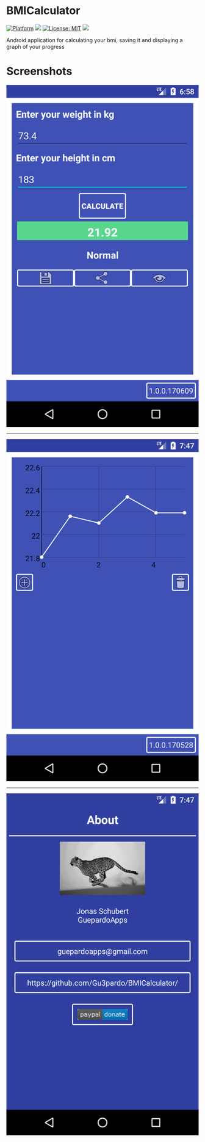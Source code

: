 # BMICalculator

[![Platform](https://img.shields.io/badge/platform-Android-blue.svg)](https://www.android.com)
<a target="_blank" href="https://android-arsenal.com/api?level=21" title="API21+"><img src="https://img.shields.io/badge/API-21+-blue.svg" /></a>
[![License: MIT](https://img.shields.io/badge/License-MIT-blue.svg)](https://opensource.org/licenses/MIT)
<a target="_blank" href="https://www.paypal.me/GuepardoApps" title="Donate using PayPal"><img src="https://img.shields.io/badge/paypal-donate-blue.svg" /></a>

Android application for calculating your bmi, saving it and displaying a graph of your progress

# Screenshots

![alt tag](https://github.com/Gu3pardo/BMICalculator/blob/master/screenshots/img_001.png)
___________________________________
![alt tag](https://github.com/Gu3pardo/BMICalculator/blob/master/screenshots/img_002.png)
___________________________________
![alt tag](https://github.com/Gu3pardo/BMICalculator/blob/master/screenshots/img_003.png)